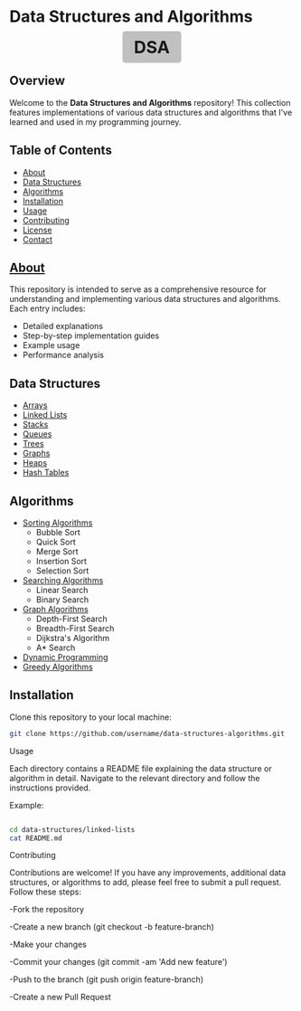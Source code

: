 # Data Structures and Algorithms

<p align="center">
  <span style="background-color: silver; padding: 10px 20px; font-size: 30px; font-weight: bold; border-radius: 5px;">DSA</span>
</p>

## Overview
Welcome to the **Data Structures and Algorithms** repository! This collection features implementations of various data structures and algorithms that I've learned and used in my programming journey.

## Table of Contents
- [About](#about)
- [Data Structures](#data-structures)
- [Algorithms](#algorithms)
- [Installation](#installation)
- [Usage](#usage)
- [Contributing](#contributing)
- [License](#license)
- [Contact](#contact)

## [About](https://github.com/fatpoki/Data-structure/array)
This repository is intended to serve as a comprehensive resource for understanding and implementing various data structures and algorithms. Each entry includes:
- Detailed explanations
- Step-by-step implementation guides
- Example usage
- Performance analysis

## Data Structures
- [Arrays](data-structures/arrays.md)
- [Linked Lists](data-structures/linked-lists.md)
- [Stacks](data-structures/stacks.md)
- [Queues](data-structures/queues.md)
- [Trees](data-structures/trees.md)
- [Graphs](data-structures/graphs.md)
- [Heaps](data-structures/heaps.md)
- [Hash Tables](data-structures/hash-tables.md)

## Algorithms
- [Sorting Algorithms](algorithms/sorting.md)
  - Bubble Sort
  - Quick Sort
  - Merge Sort
  - Insertion Sort
  - Selection Sort
- [Searching Algorithms](algorithms/searching.md)
  - Linear Search
  - Binary Search
- [Graph Algorithms](algorithms/graph.md)
  - Depth-First Search
  - Breadth-First Search
  - Dijkstra's Algorithm
  - A* Search
- [Dynamic Programming](algorithms/dynamic-programming.md)
- [Greedy Algorithms](algorithms/greedy.md)

## Installation
Clone this repository to your local machine:
```bash
git clone https://github.com/username/data-structures-algorithms.git
```

Usage

Each directory contains a README file explaining the data structure or algorithm in detail. Navigate to the relevant directory and follow the instructions provided.

Example:

```bash

cd data-structures/linked-lists
cat README.md
```

Contributing

Contributions are welcome! If you have any improvements, additional data structures, or algorithms to add, please feel free to submit a pull request. Follow these steps:

-Fork the repository

-Create a new branch (git checkout -b feature-branch)

-Make your changes

-Commit your changes (git commit -am 'Add new feature')

-Push to the branch (git push origin feature-branch)

-Create a new Pull Request

